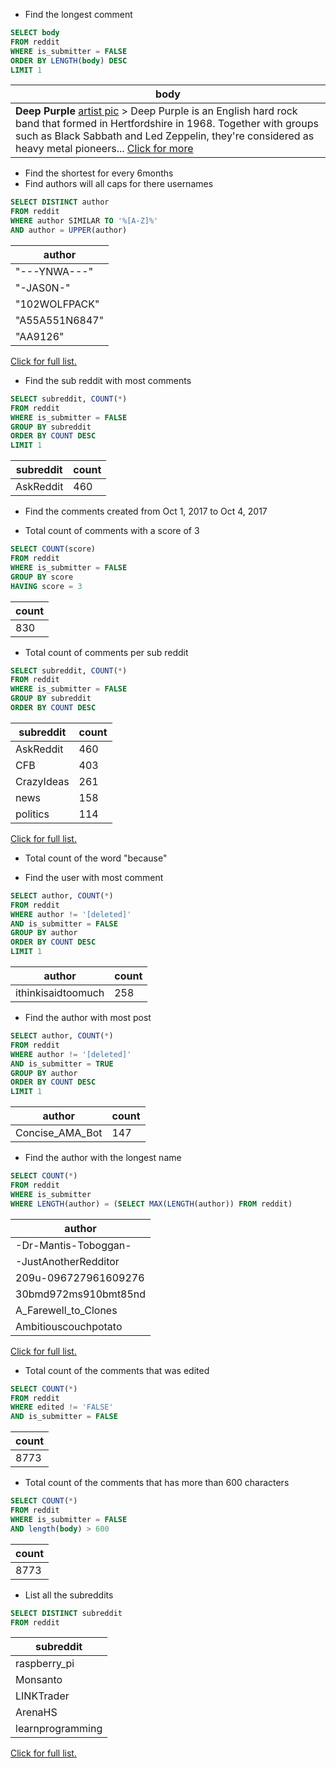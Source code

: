 - Find the longest comment
``` SQL
SELECT body
FROM reddit
WHERE is_submitter = FALSE
ORDER BY LENGTH(body) DESC
LIMIT 1
```
| body               |
|------------------------|
|**Deep Purple**    [artist pic](https://lastfm-img2.akamaized.net/i/u/252/a0dc0410107a4df586c34d34191fabdb.png)    &gt; Deep Purple is an English hard rock band that formed in Hertfordshire in 1968. Together with groups such as  Black Sabbath and Led Zeppelin, they're considered as heavy metal pioneers... [Click for more](https://github.com/raraei/general/blob/master/longestcomment.md)|

- Find the shortest for every 6months
- Find authors will all caps for there usernames
``` SQL
SELECT DISTINCT author
FROM reddit
WHERE author SIMILAR TO '%[A-Z]%'
AND author = UPPER(author) 
```
| author                |
|------------------------|
| "---YNWA---"           |
| "-JAS0N-"              |
| "102WOLFPACK"          |
| "A55A551N6847"         |
| "AA9126"               |
[Click for full list.](https://github.com/raraei/general/blob/master/allcaps.md)

- Find the sub reddit with most comments
``` SQL
SELECT subreddit, COUNT(*)
FROM reddit
WHERE is_submitter = FALSE
GROUP BY subreddit
ORDER BY COUNT DESC
LIMIT 1
```
| subreddit | count |
|-----------|-------|
| AskReddit | 460   |

- Find the comments created from Oct 1, 2017 to Oct 4, 2017

- Total count of comments with a score of 3
``` SQL
SELECT COUNT(score)
FROM reddit
WHERE is_submitter = FALSE
GROUP BY score
HAVING score = 3
```
|  count  |
|---------|
| 830     |

- Total count of comments per sub reddit
``` SQL
SELECT subreddit, COUNT(*)
FROM reddit
WHERE is_submitter = FALSE
GROUP BY subreddit
ORDER BY COUNT DESC
```
| subreddit             | count |
|-----------------------|-------|
| AskReddit             | 460   |
| CFB                   | 403   |
| CrazyIdeas            | 261   |
| news                  | 158   |
| politics              | 114   |
[Click for full list.](https://github.com/raraei/general/blob/master/subreddit_comments.csv)

- Total count of the word "because"

- Find the user with most comment
``` SQL
SELECT author, COUNT(*)
FROM reddit
WHERE author != '[deleted]'
AND is_submitter = FALSE
GROUP BY author
ORDER BY COUNT DESC
LIMIT 1
```
| author             | count  |
|--------------------|--------|
| ithinkisaidtoomuch | 	258   |

- Find the author with most post
``` SQL
SELECT author, COUNT(*)
FROM reddit
WHERE author != '[deleted]'
AND is_submitter = TRUE
GROUP BY author
ORDER BY COUNT DESC
LIMIT 1
```
| author            | count   |
|-------------------|---------|
| Concise_AMA_Bot   | 	147   |

- Find the author with the longest name
``` SQL
SELECT COUNT(*)
FROM reddit
WHERE is_submitter
WHERE LENGTH(author) = (SELECT MAX(LENGTH(author)) FROM reddit)
```
| author               |
|----------------------|
| -Dr-Mantis-Toboggan- |
| -JustAnotherRedditor |
| 209u-096727961609276 |
| 30bmd972ms910bmt85nd |
| A_Farewell_to_Clones |
| Ambitiouscouchpotato |
[Click for full list.](https://github.com/raraei/general/blob/master/longestnames.md)


- Total count of the comments that was edited
``` SQL
SELECT COUNT(*)
FROM reddit
WHERE edited != 'FALSE'
AND is_submitter = FALSE
```
| count   |
|---------|
| 8773    |
- Total count of the comments that has more than 600 characters
``` SQL
SELECT COUNT(*)
FROM reddit
WHERE is_submitter = FALSE
AND length(body) > 600
```
| count   |
|---------|
| 8773    |
- List all the subreddits
``` SQL
SELECT DISTINCT subreddit
FROM reddit
```
| subreddit             |
|-----------------------|
| raspberry_pi          |
| Monsanto              |
| LINKTrader            |
| ArenaHS               |
| learnprogramming      |
[Click for full list.](https://github.com/raraei/general/blob/master/subreddit_list.csv)

